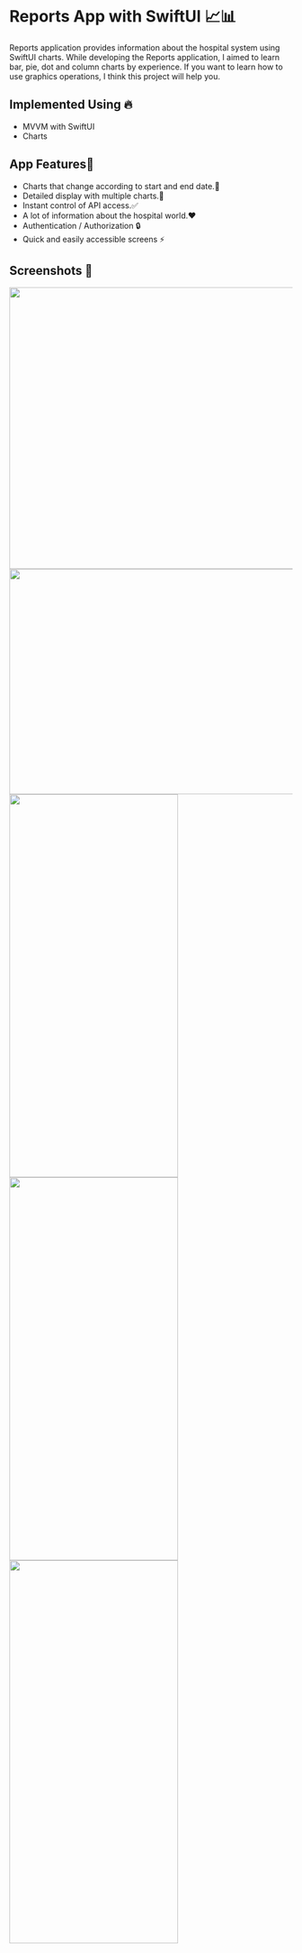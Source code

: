 # Reports App with SwiftUI 📈📊

Reports application provides information about the hospital system using SwiftUI charts.
While developing the Reports application, I aimed to learn bar, pie, dot and column charts by experience.
If you want to learn how to use graphics operations, I think this project will help you.

## Implemented Using 🔥

* MVVM with SwiftUI
* Charts
  
## App Features🔩
* Charts that change according to start and end date.📅
* Detailed display with multiple charts.🔎
* Instant control of API access.✅
* A lot of information about the hospital world.❤️
* Authentication / Authorization 🔒
* Quick and easily accessible screens ⚡️


## Screenshots 📸

<img src="https://github.com/denizataes/SeansSwiftUI/assets/85442526/31cad51d-304e-4e39-86ba-5f341d666114" width="900" height="500">
<img src="https://github.com/denizataes/SeansSwiftUI/assets/85442526/3af3c07d-c22b-4d6b-9137-edf0fe8fd922" width="900" height="400">
<img src="https://github.com/denizataes/SeansSwiftUI/assets/85442526/a053d0a5-1144-4eb6-90a5-95594b6f7df1" width="300" height="680">
<img src="https://github.com/denizataes/SeansSwiftUI/assets/85442526/ebb1fdf9-f1a3-4aa1-a6c0-8d80a863a8f0" width="300" height="680">
<img src="https://github.com/denizataes/SeansSwiftUI/assets/85442526/b7bc06c1-5ebb-4740-a2bb-11ec08aceb80" width="300" height="680">







